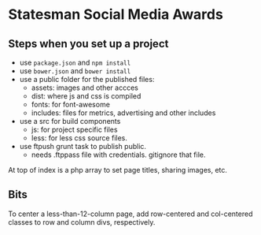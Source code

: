 Statesman Social Media Awards
==============================




## Steps when you set up a project


* use `package.json` and `npm install`
* use `bower.json` and `bower install`
* use a public folder for the published files:
	* assets: images and other accces
	* dist: where js and css is compiled
	* fonts: for font-awesome
	* includes: files for metrics, advertising and other includes
* use a src for build components
	* js: for project specific files
	* less: for less css source files.
* use ftpush grunt task to publish public.
	* needs .ftppass file with credentials. gitignore that file.

At top of index is a php array to set page titles, sharing images, etc.

## Bits

To center a less-than-12-column page, add row-centered and col-centered classes to row and column divs, respectively.

